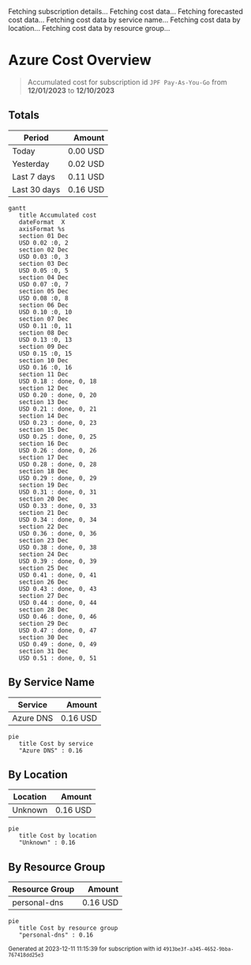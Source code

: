 Fetching subscription details...
Fetching cost data...
Fetching forecasted cost data...
Fetching cost data by service name...
Fetching cost data by location...
Fetching cost data by resource group...
# Azure Cost Overview

> Accumulated cost for subscription id `JPF Pay-As-You-Go` from **12/01/2023** to **12/10/2023**

## Totals

|Period|Amount|
|---|---:|
|Today|0.00 USD|
|Yesterday|0.02 USD|
|Last 7 days|0.11 USD|
|Last 30 days|0.16 USD|

```mermaid
gantt
   title Accumulated cost
   dateFormat  X
   axisFormat %s
   section 01 Dec
   USD 0.02 :0, 2
   section 02 Dec
   USD 0.03 :0, 3
   section 03 Dec
   USD 0.05 :0, 5
   section 04 Dec
   USD 0.07 :0, 7
   section 05 Dec
   USD 0.08 :0, 8
   section 06 Dec
   USD 0.10 :0, 10
   section 07 Dec
   USD 0.11 :0, 11
   section 08 Dec
   USD 0.13 :0, 13
   section 09 Dec
   USD 0.15 :0, 15
   section 10 Dec
   USD 0.16 :0, 16
   section 11 Dec
   USD 0.18 : done, 0, 18
   section 12 Dec
   USD 0.20 : done, 0, 20
   section 13 Dec
   USD 0.21 : done, 0, 21
   section 14 Dec
   USD 0.23 : done, 0, 23
   section 15 Dec
   USD 0.25 : done, 0, 25
   section 16 Dec
   USD 0.26 : done, 0, 26
   section 17 Dec
   USD 0.28 : done, 0, 28
   section 18 Dec
   USD 0.29 : done, 0, 29
   section 19 Dec
   USD 0.31 : done, 0, 31
   section 20 Dec
   USD 0.33 : done, 0, 33
   section 21 Dec
   USD 0.34 : done, 0, 34
   section 22 Dec
   USD 0.36 : done, 0, 36
   section 23 Dec
   USD 0.38 : done, 0, 38
   section 24 Dec
   USD 0.39 : done, 0, 39
   section 25 Dec
   USD 0.41 : done, 0, 41
   section 26 Dec
   USD 0.43 : done, 0, 43
   section 27 Dec
   USD 0.44 : done, 0, 44
   section 28 Dec
   USD 0.46 : done, 0, 46
   section 29 Dec
   USD 0.47 : done, 0, 47
   section 30 Dec
   USD 0.49 : done, 0, 49
   section 31 Dec
   USD 0.51 : done, 0, 51
```

## By Service Name

|Service|Amount|
|---|---:|
|Azure DNS|0.16 USD|

```mermaid
pie
   title Cost by service
   "Azure DNS" : 0.16
```

## By Location

|Location|Amount|
|---|---:|
|Unknown|0.16 USD|

```mermaid
pie
   title Cost by location
   "Unknown" : 0.16
```

## By Resource Group

|Resource Group|Amount|
|---|---:|
|personal-dns|0.16 USD|

```mermaid
pie
   title Cost by resource group
   "personal-dns" : 0.16
```

<sup>Generated at 2023-12-11 11:15:39 for subscription with id `4913be3f-a345-4652-9bba-767418dd25e3`</sup>
